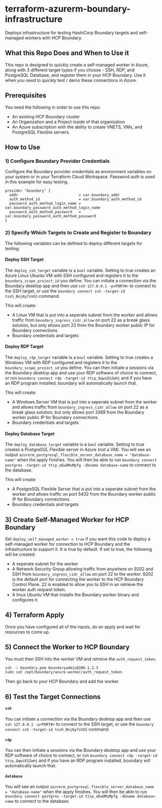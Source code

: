 # terraform-azurerm-boundary-infrastructure
Deploys infrastructure for testing HashiCorp Boundary targets and self-managed workers with HCP Boundary.

## What this Repo Does and When to Use it
This repo is designed to quickly create a self-managed worker in Azure, along with 3 different target types if you choose - SSH, RDP, and PostgreSQL Database, and register them in your HCP Boundary. Use it when you need to quickly test / demo these connections in Azure.

## Prerequisites
You need the following in order to use this repo:
- An existing HCP Boundary cluster
- An Organization and a Project inside of that organization
- An Azure subscription with the ability to create VNETS, VMs, and PostgreSQL Flexible servers.

## How to Use

### 1) Configure Boundary Provider Credentials
Configure the Boundary provider credentials as environment variables on your system or in your Terraform Cloud Workspace. Password auth is used in this example for easy testing. 

```
provider "boundary" {
  addr                            = var.boundary_addr
  auth_method_id                  = var.boundary_auth_method_id
  password_auth_method_login_name = var.boundary_password_auth_method_login_name          
  password_auth_method_password   = var.boundary_password_auth_method_password       
}
```

### 2) Specify Which Targets to Create and Register to Boundary
The following variables can be defined to deploy different targets for testing:

#### Deploy SSH Target
The `deploy_ssh_target` variable is a `bool` variable. Setting to true creates an Azure Linux Ubuntu VM with SSH configured and registers it to the `boundary_scope_project_id` you define. You can initiate a connection via the Boundary desktop app and then use `ssh 127.0.0.1 -p<PORT#>` to connect to the SSH target, or use the `boundary connect ssh -target-id tssh_Bnj6y7sVG5` command.

This will create:
- A Linux VM that is put into a seperate subnet from the worker and allows traffic from `boundary_ingress_cidr_allow` on port 22 as a break glass solution, but only allows port 22 from the Boundary worker public IP for Boundary connections.
- Boundary credentials and targets

#### Deploy RDP Target
The `deploy_rdp_target` variable is a `bool` variable. Setting to true creates a Windows VM with RDP configured and registers it to the `boundary_scope_project_id` you define. You can then initiate a sessions via the Boundary desktop app and use your RDP software of choice to connect, or run `boundary connect rdp -target-id ttcp_QqwiESZwHj` and if you have an RDP program installed, boundary will automatically launch that.

This will create:
- A Windows Server VM that is put into a seperate subnet from the worker and allows traffic from `boundary_ingress_cidr_allow` on port 22 as a break glass solution, but only allows port 3389 from the Boundary worker public IP for Boundary connections.
- Boundary credentials and targets

#### Deploy Database Target
The `deploy_database_target` variable is a `bool` variable. Setting to true creates a PostgreSQL Flexible server in Azure (not a VM). You will see an output `azurerm_postgresql_flexible_server_database_name = "database-name"` when the apply finishes. You will then be able to run `boundary connect postgres -target-id ttcp_oEwOMuMpfg -dbname database-name` to connect to the database.

This will create:
- A PostgreSQL Flexible Server that is put into a seperate subnet from the worker and allows traffic on port 5432 from the Boundary worker public IP for Boundary connections.
- Boundary credentials and targets

## 3) Create Self-Managed Worker for HCP Boundary
Set `deploy_self_managed_worker = true` if you want this code to deploy a self-managed worker for connection to HCP Boundary and the infrastructure to support it. It is true by default. If set to true, the following will be created:
- A seperate subnet for the worker
- A Network Security Group allowing traffic from anywhere on 9202 and SSH from `boundary_ingress_cidr_allow` on port 22 to the worker. 9202 is the default port for connecting  the worker to the HCP Boundary Control Plane. 22 is enabled to allow you to SSH in an retrieve the worker auth request token.
- A linux Ubuntu VM that installs the Boundary worker binary and configures it.

## 4) Terraform Apply
Once you have configured all of the inputs, do an apply and wait for resources to come up.

## 5) Connect the Worker to HCP Boundary
You must then SSH into the worker VM and retreive the `auth_request_token`.
```bash
ssh -i boundary.pem boundaryadmin@100.1.2.3
sudo cat /opt/boundary/azure-worker/auth_request_token
```
Then go back to your HCP Boundary and add the worker.

## 6) Test the Target Connections
#### `ssh`
You can initiate a connection via the Boundary desktop app and then use `ssh 127.0.0.1 -p<PORT#>` to connect to the SSH target, or use the `boundary connect ssh -target-id tssh_Bnj6y7sVG5` command.

#### `rdp`
You can then initiate a sessions via the Boundary desktop app and use your RDP software of choice to connect, or run `boundary connect rdp -target-id ttcp_QqwiESZwHj` and if you have an RDP program installed, boundary will automatically launch that.

#### `database`
You will see an output `azurerm_postgresql_flexible_server_database_name = "database-name"` when the apply finishes. You will then be able to run `boundary connect postgres -target-id ttcp_oEwOMuMpfg -dbname database-name` to connect to the database.

